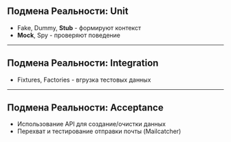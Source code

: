 ## Подмена Реальности: Unit

* Fake, Dummy, **Stub** - формируют контекст
* **Mock**, Spy - проверяют поведение

---

## Подмена Реальности: Integration

* Fixtures, Factories - вгрузка тестовых данных

---


## Подмена Реальности: Acceptance

* Использование API для создание/очистки данных
* Перехват и тестирование отправки почты (Mailcatcher)